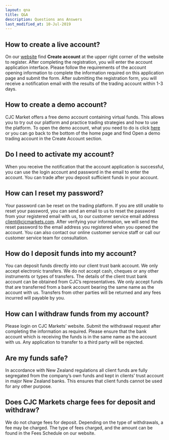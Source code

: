 ```yaml
---
layout: qna
title: Q&A
description: Questions ans Answers
last_modified_at: 10-Jul-2019
---
```


## How to create a live account?
On our [website](https://nz.cjcmarkets.com) find **Create account** at the upper right corner of the website to register. After completing the registration, you will enter the account application interface. Please follow the requirements of the account opening information to complete the information required on this application page and submit the form. After submitting the registration form, you will receive a notification email with the results of the trading account within 1-3 days.

## How to create a demo account?
CJC Market offers a free demo account containing virtual funds. This allows you to try out our platform and practice trading strategies and how to use the platform. To open the demo account, what you need to do is click [here](https://nz.cjcmarkets.com/demo-account-application/) or you can go back to the bottom of the home page and find Open a demo trading account in the Create Account section.

## Do I need to activate my account?
When you receive the notification that the account application is successful, you can use the login account and password in the email to enter the account. You can trade after you deposit sufficient funds in your account.

## How can I reset my password?
Your password can be reset on the trading platform. If you are still unable to reset your password, you can send an email to us to reset the password from your registered email with us, to our customer service email address client@cjcmarkets.com. After verifying your information, we will send the reset password to the email address you registered when you opened the account. You can also contact our online customer service staff or call our customer service team for consultation.

## How do I deposit funds into my account?
You can deposit funds directly into our client trust bank account. We only accept electronic transfers. We do not accept cash, cheques or any other instruments or types of transfers.  The details of the client trust bank account can be obtained from CJC’s representatives.  We only accept funds that are transferred from a bank account bearing the same name as the account with us. Transfers from other parties will be returned and any fees incurred will payable by you.

## How can I withdraw funds from my account?
Please login on CJC Markets’ website.  Submit the withdrawal request after completing the information as required. Please ensure that the bank account which is receiving the funds is in the same name as the account with us.  Any application to transfer to a third party will be rejected.

## Are my funds safe?
In accordance with New Zealand regulations all client funds are fully segregated from the company’s own funds and kept in clients’ trust account in major New Zealand banks. This ensures that client funds cannot be used for any other purpose.

## Does CJC Markets charge fees for deposit and withdraw?
We do not charge fees for deposit.  Depending on the type of withdrawals, a fee may be charged. The type of fees charged, and the amount can be found in the Fees Schedule on our website.